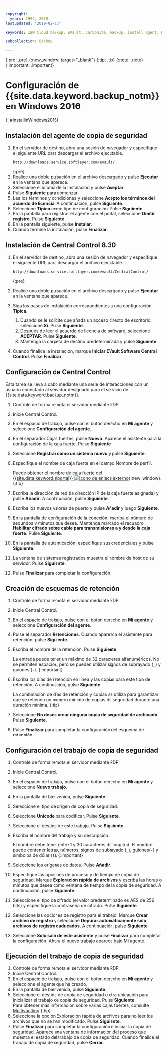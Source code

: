 ```yaml
---

copyright:
  years: 1994, 2019
lastupdated: "2019-02-05"

keywords: IBM Cloud backup, EVault, Carbonite, backup, install agent, Windows

subcollection: Backup

---
```

{:pre: .pre}
{:new_window: target="_blank"}
{:tip: .tip}
{:note: .note}
{:important: .important}

# Configuración de {{site.data.keyword.backup_notm}} en Windows 2016
{: #InstallinWindows2016}

## Instalación del agente de copia de seguridad

1. En el servidor de destino, abra una sesión de navegador y especifique el siguiente URL para descargar el archivo ejecutable.
   ```
   http://downloads.service.softlayer.com/evault/
   ```
   {:pre}
2. Realice una doble pulsación en el archivo descargado y pulse **Ejecutar** en la ventana que aparece.
3. Seleccione el idioma de la instalación y pulse **Aceptar**.
4. Pulse **Siguiente** para comenzar.
5. Lea los términos y condiciones y seleccione **Acepto los términos del acuerdo de licencia**. A continuación, pulse **Siguiente**.
6. Seleccione **Típica** como tipo de configuración. Pulse **Siguiente**.
7. En la pantalla para registrar el agente con el portal, seleccione **Omitir registro**. Pulse **Siguiente**
8. En la pantalla siguiente, pulse **Instalar**.
9. Cuando termine la instalación, pulse **Finalizar**.

## Instalación de Central Control 8.30

1. En el servidor de destino, abra una sesión de navegador y especifique el siguiente URL para descargar el archivo ejecutable.

   ```
   http://downloads.service.softlayer.com/evault/CentralControl/
   ```
   {:pre}

2. Realice una doble pulsación en el archivo descargado y pulse **Ejecutar** en la ventana que aparece.
3. Siga los pasos de instalación correspondientes a una configuración **Típica**.
   1. Cuando se le solicite que añada un acceso directo de escritorio, seleccione **Sí**. Pulse **Siguiente**.
   2. Después de leer el acuerdo de licencia de software, seleccione **ACEPTAR**. Pulse **Siguiente**.
   3. Mantenga la carpeta de destino predeterminada y pulse **Siguiente**.
4. Cuando finalice la instalación, marque **Iniciar EVault Software Central Control**. Pulse **Finalizar**.


## Configuración de Central Control

Esta tarea se lleva a cabo mediante una serie de interacciones con un usuario conectado al servidor designado para el servicio de {{site.data.keyword.backup_notm}}.

1. Controle de forma remota el servidor mediante RDP.
2. Inicie Central Control.
3. En el espacio de trabajo, pulse con el botón derecho en **Mi agente** y seleccione **Configuración del agente**.
4. En el separador Cajas fuertes, pulse **Nueva**. Aparece el asistente para la configuración de la caja fuerte. Pulse **Siguiente**.
5. Seleccione **Registrar como un sistema nuevo** y pulse **Siguiente**.
6. Especifique el nombre de caja fuerte en el campo Nombre de perfil.

   Puede obtener el nombre de caja fuerte del [{{site.data.keyword.slportal}} ![Icono de enlace externo](../../icons/launch-glyph.svg "Icono de enlace externo")](https://control.softlayer.com/){:new_window}.
   {:tip}
6. Escriba la dirección de red (la dirección IP de la caja fuerte asignada) y pulse **Añadir**. A continuación, pulse **Siguiente**.
7. Escriba los nuevos valores de puerto y pulse **Añadir** y luego **Siguiente**.
8. En la pantalla de configuración de la conexión, escriba el número de segundos y minutos que desee. Mantenga marcado el recuadro **Habilitar cifrado sobre cable para transmisiones a y desde la caja fuerte**. Pulse **Siguiente**.
9. En la pantalla de autenticación, especifique sus credenciales y pulse **Siguiente**.
10. La ventana de sistemas registrados muestra el nombre de host de su servidor. Pulse **Siguiente**.
11.	Pulse **Finalizar** para completar la configuración.


## Creación de esquemas de retención

1. Controle de forma remota el servidor mediante RDP.
2. Inicie Central Control.
3. En el espacio de trabajo, pulse con el botón derecho en **Mi agente** y seleccione **Configuración del agente**.
4. Pulse el separador **Retenciones**. Cuando aparezca el asistente para retención, pulse **Siguiente**.
5. Escriba el nombre de la retención. Pulse **Siguiente**.<br/>

   La entrada puede tener un máximo de 32 caracteres alfanuméricos. No se permiten espacios, pero se pueden utilizar signos de subrayado (`_`) y guiones (`-`).
   {:important}
6. Escriba los días de retención en línea y las copias para este tipo de retención. A continuación, pulse **Siguiente**.<br/>

   La combinación de días de retención y copias se utiliza para garantizar que se retienen un número mínimo de copias de seguridad durante una duración mínima.
   {:tip}
7. Seleccione **No deseo crear ninguna copia de seguridad de archivado**. Pulse **Siguiente**.
8. Pulse **Finalizar** para completar la configuración del esquema de retención.


## Configuración del trabajo de copia de seguridad

1. Controle de forma remota el servidor mediante RDP.
2. Inicie Central Control.
3. En el espacio de trabajo, pulse con el botón derecho en **Mi agente** y seleccione **Nuevo trabajo**.
4. En la pantalla de bienvenida, pulse **Siguiente**.
5. Seleccione el tipo de origen de copia de seguridad.
6. Seleccione **Unicode** para codificar. Pulse **Siguiente**.
7. Seleccione el destino de este trabajo. Pulse **Siguiente**.
8. Escriba el nombre del trabajo y su descripción.<br/>

   El nombre debe tener entre 1 y 30 caracteres de longitud. El nombre puede contener letras, números, signos de subrayado (`_`), guiones(`-`) y símbolos de dólar (`$`).
   {:important}
9. Seleccione los orígenes de datos. Pulse **Añadir**.
10. Especifique las opciones de proceso y de tiempo de copia de seguridad. Marque **Exploración rápida de archivos** y escriba las horas o minutos que desea como ventana de tiempo de la copia de seguridad. A continuación, pulse **Siguiente**.
11. Seleccione el tipo de cifrado (el valor predeterminado es AES de 256 bits) y especifique la contraseña de cifrado. Pulse **Siguiente**
12. Seleccione las opciones de registro para el trabajo. Marque **Crear archivo de registro** y seleccione **Depurar automáticamente solo archivos de registro caducados**. A continuación, pulse **Siguiente**
13. Seleccione **Solo salir de este asistente** y pulse **Finalizar** para completar la configuración. Ahora el nuevo trabajo aparece bajo Mi agente.


## Ejecución del trabajo de copia de seguridad

1. Controle de forma remota el servidor mediante RDP.
2. Inicie Central Control.
3. En el espacio de trabajo, pulse con el botón derecho en **Mi agente** y seleccione el agente que ha creado.
4. En la pantalla de bienvenida, pulse **Siguiente**.
5. Seleccione el destino de copia de seguridad u otra ubicación para inicializar el trabajo de copia de seguridad. Pulse **Siguiente**.<br/>
   Para obtener más información sobre varias cajas fuertes, consulte [Multivaulting](/docs/infrastructure/Backup?topic=Backup-multivault)
   {:tip}
6. Seleccione la opción Exploración rápida de archivos para no leer los archivos que no se han modificado. Pulse **Siguiente**.
7. Pulse **Finalizar** para completar la configuración e iniciar la copia de seguridad. Aparece una ventana de información del proceso que muestra el estado del trabajo de copia de seguridad. Cuando finalice el trabajo de copia de seguridad, pulse **Cerrar**.
